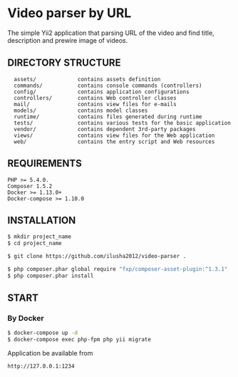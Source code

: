 Video parser by URL
============================

The simple Yii2 application that parsing URL of the video and find title, description and prewire image of videos.

DIRECTORY STRUCTURE
-------------------

      assets/             contains assets definition
      commands/           contains console commands (controllers)
      config/             contains application configurations
      controllers/        contains Web controller classes
      mail/               contains view files for e-mails
      models/             contains model classes
      runtime/            contains files generated during runtime
      tests/              contains various tests for the basic application
      vendor/             contains dependent 3rd-party packages
      views/              contains view files for the Web application
      web/                contains the entry script and Web resources



REQUIREMENTS
------------
~~~
PHP >= 5.4.0.
Composer 1.5.2
Docker >= 1.13.0+
Docker-compose >= 1.10.0
~~~

INSTALLATION
------------

~~~bash
$ mkdir project_name
$ cd project_name

$ git clone https://github.com/ilusha2012/video-parser .

$ php composer.phar global require "fxp/composer-asset-plugin:^1.3.1"
$ php composer.phar install
~~~


START
-------------

### By Docker
```bash
$ docker-compose up -d
$ docker-compose exec php-fpm php yii migrate
```
Application be available from
```
http://127.0.0.1:1234
```

